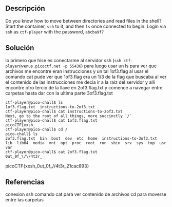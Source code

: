 ## Descripción

Do you know how to move between directories and read files in the shell? Start the container, `ssh` to it, and then `ls` once connected to begin. Login via `ssh` as `ctf-player` with the password, `abcba9f7`
## Solución

lo primero que hise es conectarme al servidor ssh (` ssh ctf-player@venus.picoctf.net -p 55436 `) para luego usar un ls para ver que archivos me encontre eran instrucciones y un tal 1of3.flag al usar el comando cat pude ver que 1of3.flag era un 1/3 de la flag que buscaba al ver el contenido de las instrucciones me decia ir a la raiz del servidor y alli encontre otro tercio de la llave en 2of3.flag.txt y comence a navegar entre carpetas hasta dar con la ultima parte 3of3.flag.txt

```
ctf-player@pico-chall$ ls
1of3.flag.txt  instructions-to-2of3.txt
ctf-player@pico-chall$ cat instructions-to-2of3.txt
Next, go to the root of all things, more succinctly `/`
ctf-player@pico-chall$ cat 1of3.flag.txt
picoCTF{xxsh_
ctf-player@pico-chall$ cd /
pico-chall$ ls
2of3.flag.txt  bin  boot  dev  etc  home  instructions-to-3of3.txt  lib  lib64  media  mnt  opt  proc  root  run  sbin  srv  sys  tmp  usr  var
ctf-player@pico-chall$ cat 2of3.flag.txt
0ut_0f_\/\/4t3r_
```

picoCTF{xxsh_0ut_0f_\/\/4t3r_21cac893}

## Referencias

conexion ssh
comando cat para ver contenido de archivos
cd para moverse entre las carpetas
